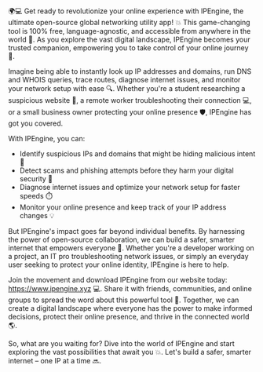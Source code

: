 🌍💻 Get ready to revolutionize your online experience with IPEngine, the ultimate open-source global networking utility app! 💥 This game-changing tool is 100% free, language-agnostic, and accessible from anywhere in the world 📡. As you explore the vast digital landscape, IPEngine becomes your trusted companion, empowering you to take control of your online journey 🚀.

Imagine being able to instantly look up IP addresses and domains, run DNS and WHOIS queries, trace routes, diagnose internet issues, and monitor your network setup with ease 🔍. Whether you're a student researching a suspicious website 👀, a remote worker troubleshooting their connection 💻, or a small business owner protecting your online presence 🛡️, IPEngine has got you covered.

With IPEngine, you can:

* Identify suspicious IPs and domains that might be hiding malicious intent 🔴
* Detect scams and phishing attempts before they harm your digital security 🚫
* Diagnose internet issues and optimize your network setup for faster speeds ⏱️
* Monitor your online presence and keep track of your IP address changes 💡

But IPEngine's impact goes far beyond individual benefits. By harnessing the power of open-source collaboration, we can build a safer, smarter internet that empowers everyone 🌟. Whether you're a developer working on a project, an IT pro troubleshooting network issues, or simply an everyday user seeking to protect your online identity, IPEngine is here to help.

Join the movement and download IPEngine from our website today: https://www.ipengine.xyz 💻. Share it with friends, communities, and online groups to spread the word about this powerful tool 📢. Together, we can create a digital landscape where everyone has the power to make informed decisions, protect their online presence, and thrive in the connected world 🌎.

So, what are you waiting for? Dive into the world of IPEngine and start exploring the vast possibilities that await you 💥. Let's build a safer, smarter internet – one IP at a time 🔜.